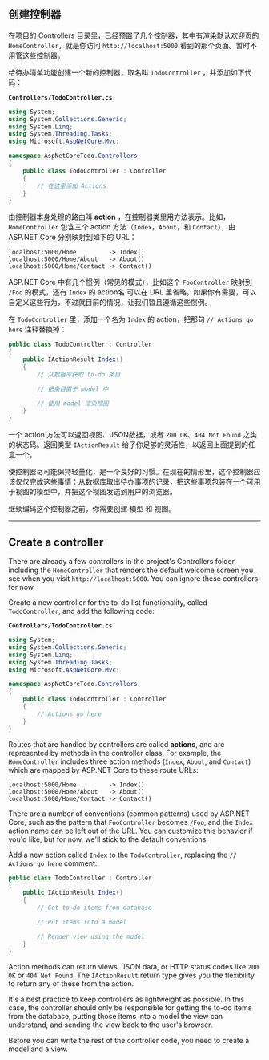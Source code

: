 ## 创建控制器

在项目的 Controllers 目录里，已经预置了几个控制器，其中有渲染默认欢迎页的 `HomeController`，就是你访问 `http://localhost:5000` 看到的那个页面。暂时不用管这些控制器。

给待办清单功能创建一个新的控制器，取名叫 `TodoController` ，并添加如下代码：

**`Controllers/TodoController.cs`**

``` csharp
using System;
using System.Collections.Generic;
using System.Linq;
using System.Threading.Tasks;
using Microsoft.AspNetCore.Mvc;

namespace AspNetCoreTodo.Controllers
{
    public class TodoController : Controller
    {
        // 在这里添加 Actions
    }
}
```

由控制器本身处理的路由叫 **action** ，在控制器类里用方法表示。比如，`HomeController` 包含三个 action 方法（`Index`，`About`，和 `Contact`），由 ASP.NET Core 分别映射到如下的 URL：

```text
localhost:5000/Home         -> Index()
localhost:5000/Home/About   -> About()
localhost:5000/Home/Contact -> Contact()
```

ASP.NET Core 中有几个惯例（常见的模式），比如这个 `FooController` 映射到 `/Foo` 的模式，还有 `Index` 的 action名 可以在 URL 里省略。如果你有需要，可以自定义这些行为，不过就目前的情况，让我们暂且遵循这些惯例。

在 `TodoController` 里，添加一个名为 `Index` 的 action，把那句 `// Actions go here` 注释替换掉：

```csharp
public class TodoController : Controller
{
    public IActionResult Index()
    {
        // 从数据库获取 to-do 条目

        // 把条目置于 model 中

        // 使用 model 渲染视图
    }
}
```

一个 action 方法可以返回视图、JSON数据，或者 `200 OK`、`404 Not Found` 之类的状态码。返回类型 `IActionResult` 给了你足够的灵活性，以返回上面提到的任意一个。

使控制器尽可能保持轻量化，是一个良好的习惯。在现在的情形里，这个控制器应该仅仅完成这些事情：从数据库取出待办事项的记录，把这些事项包装在一个可用于视图的模型中，并把这个视图发送到用户的浏览器。

继续编码这个控制器之前，你需要创建 模型 和 视图。

---

## Create a controller

There are already a few controllers in the project's Controllers folder, including the `HomeController` that renders the default welcome screen you see when you visit `http://localhost:5000`. You can ignore these controllers for now.

Create a new controller for the to-do list functionality, called `TodoController`, and add the following code:

**`Controllers/TodoController.cs`**

``` csharp
using System;
using System.Collections.Generic;
using System.Linq;
using System.Threading.Tasks;
using Microsoft.AspNetCore.Mvc;

namespace AspNetCoreTodo.Controllers
{
    public class TodoController : Controller
    {
        // Actions go here
    }
}
```

Routes that are handled by controllers are called **actions**, and are represented by methods in the controller class. For example, the `HomeController` includes three action methods (`Index`, `About`, and `Contact`) which are mapped by ASP.NET Core to these route URLs:

```
localhost:5000/Home         -> Index()
localhost:5000/Home/About   -> About()
localhost:5000/Home/Contact -> Contact()
```

There are a number of conventions (common patterns) used by ASP.NET Core, such as the pattern that `FooController` becomes `/Foo`, and the `Index` action name can be left out of the URL. You can customize this behavior if you'd like, but for now, we'll stick to the default conventions.

Add a new action called `Index` to the `TodoController`, replacing the  `// Actions go here` comment:

```csharp
public class TodoController : Controller
{
    public IActionResult Index()
    {
        // Get to-do items from database

        // Put items into a model

        // Render view using the model
    }
}
```

Action methods can return views, JSON data, or HTTP status codes like `200 OK` or `404 Not Found`. The `IActionResult` return type gives you the flexibility to return any of these from the action.

It's a best practice to keep controllers as lightweight as possible. In this case, the controller should only be responsible for getting the to-do items from the database, putting those items into a model the view can understand, and sending the view back to the user's browser.

Before you can write the rest of the controller code, you need to create a model and a view.
